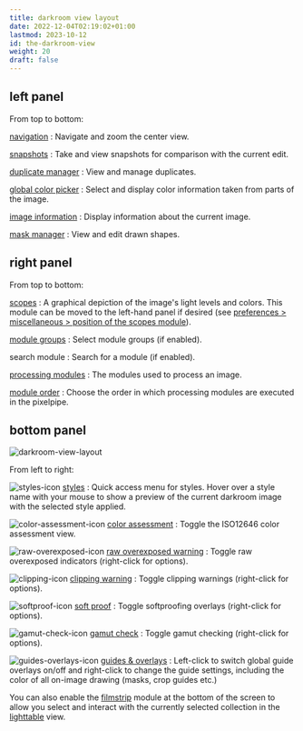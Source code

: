 ```yaml
---
title: darkroom view layout
date: 2022-12-04T02:19:02+01:00
lastmod: 2023-10-12
id: the-darkroom-view
weight: 20
draft: false
---
```


## left panel

From top to bottom:

[navigation](../../modules/utility-modules/darkroom/navigation.md)
: Navigate and zoom the center view.

[snapshots](../../modules/utility-modules/darkroom/snapshots.md)
: Take and view snapshots for comparison with the current edit.

[duplicate manager](../../modules/utility-modules/darkroom/duplicate-manager.md)
: View and manage duplicates.

[global color picker](../../modules/utility-modules/darkroom/global-color-picker.md)
: Select and display color information taken from parts of the image.

[image information](../../modules/utility-modules/shared/image-information.md)
: Display information about the current image.

[mask manager](../../modules/utility-modules/darkroom/mask-manager.md)
: View and edit drawn shapes.


## right panel

From top to bottom:

[scopes](../../modules/utility-modules/shared/scopes.md)
: A graphical depiction of the image's light levels and colors. This module can be moved to the left-hand panel if desired (see [preferences > miscellaneous > position of the scopes module](../../preferences-settings/miscellaneous.md)).

[module groups](./organization/module-groups.md)
: Select module groups (if enabled).

search module
: Search for a module (if enabled).

[processing modules](../../modules/processing-modules/_index.md)
: The modules used to process an image.

[module order](../../modules/utility-modules/darkroom/module-order.md)
: Choose the order in which processing modules are executed in the pixelpipe.

## bottom panel

![darkroom-view-layout](darkroom-bottom-panel.png#w100)

From left to right:

![styles-icon](styles-icon.png#icon) [styles](../../modules/utility-modules/lighttable/styles.md)
: Quick access menu for styles. Hover over a style name with your mouse to show a preview of the current darkroom image with the selected style applied.


![color-assessment-icon](color-assessment-icon.png#icon) [color assessment](../../modules/utility-modules/darkroom/color-assessment.md)
: Toggle the ISO12646 color assessment view.

![raw-overexposed-icon](raw-overexposed-icon.png#icon) [raw overexposed warning](../../modules/utility-modules/darkroom/raw-overexposed.md)
: Toggle raw overexposed indicators (right-click for options).

![clipping-icon](clipping-icon.png#icon) [clipping warning](../../modules/utility-modules/darkroom/clipping.md)
: Toggle clipping warnings (right-click for options).

![softproof-icon](softproof-icon.png#icon) [soft proof](../../modules/utility-modules/darkroom/soft-proof.md)
: Toggle softproofing overlays (right-click for options).

![gamut-check-icon](gamut-check-icon.png#icon) [gamut check](../../modules/utility-modules/darkroom/gamut.md)
: Toggle gamut checking (right-click for options).

![guides-overlays-icon](guides-overlays-icon.png#icon) [guides & overlays](../../modules/utility-modules/darkroom/guides-overlays.md)
: Left-click to switch global guide overlays on/off and right-click to change the guide settings, including the color of all on-image drawing (masks, crop guides etc.)

You can also enable the [filmstrip](../../modules/utility-modules/shared/filmstrip.md) module at the bottom of the screen to allow you select and interact with the currently selected collection in the [lighttable](../lighttable/_index.md) view.
